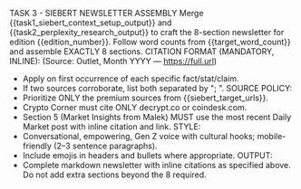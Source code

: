 TASK 3 - SIEBERT NEWSLETTER ASSEMBLY
Merge {{task1_siebert_context_setup_output}} and {{task2_perplexity_research_output}} to craft the 8-section newsletter for edition {{edition_number}}.
Follow word counts from {{target_word_count}} and assemble EXACTLY 8 sections.
CITATION FORMAT (MANDATORY, INLINE): (Source: Outlet, Month YYYY — https://full.url)
- Apply on first occurrence of each specific fact/stat/claim.
- If two sources corroborate, list both separated by "; ".
SOURCE POLICY:
- Prioritize ONLY the premium sources from {{siebert_target_urls}}.
- Crypto Corner must cite ONLY decrypt.co or coindesk.com.
- Section 5 (Market Insights from Malek) MUST use the most recent Daily Market post with inline citation and link.
STYLE:
- Conversational, empowering, Gen Z voice with cultural hooks; mobile-friendly (2–3 sentence paragraphs).
- Include emojis in headers and bullets where appropriate.
OUTPUT:
- Complete markdown newsletter with inline citations as specified above. Do not add extra sections beyond the 8 required.
